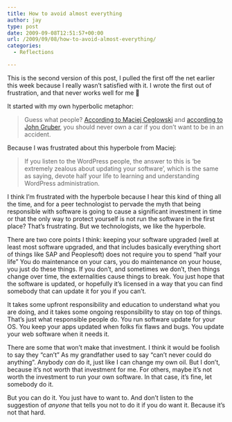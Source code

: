 ```yaml
---
title: How to avoid almost everything
author: jay
type: post
date: 2009-09-08T12:51:57+00:00
url: /2009/09/08/how-to-avoid-almost-everything/
categories:
  - Reflections

---
```

This is the second version of this post, I pulled the first off the net earlier this week because I really wasn’t satisfied with it. I wrote the first out of frustration, and that never works well for me 🙂

It started with my own hyperbolic metaphor:

> Guess what people? [According to Maciej Ceglowski][1] and [according to John Gruber][2], you should never own a car if you don’t want to be in an accident.

Because I was frustrated about this hyperbole from Maciej:

> If you listen to the WordPress people, the answer to this is ‘be extremely zealous about updating your software’, which is the same as saying, devote half your life to learning and understanding WordPress administration.

I think I’m frustrated with the hyperbole because I hear this kind of thing all the time, and for a peer technologist to pervade the myth that being responsible with software is going to cause a significant investment in time or that the only way to protect yourself is not run the software in the first place? That’s frustrating. But we technologists, we like the hyperbole.

There are two core points I think: keeping your software upgraded (well at least most software upgraded, and that includes basically everything short of things like SAP and Peoplesoft) does not require you to spend “half your life” You do maintenance on your cars, you do maintenance on your house, you just do these things. If you don’t, and sometimes we don’t, then things change over time, the externalities cause things to break. You just hope that the software is updated, or hopefully it’s licensed in a way that you can find somebody that can update it for you if you can’t.

It takes some upfront responsibility and education to understand what you are doing, and it takes some ongoing responsibility to stay on top of things. That’s just what responsible people do. You run software update for your OS. You keep your apps updated when folks fix flaws and bugs. You update your web software when it needs it.

There are some that won’t make that investment. I think it would be foolish to say they “can’t” As my grandfather used to say “can’t never could do anything”. Anybody _can_ do it, just like I can change my own oil. But I don’t, because it’s not worth that investment for me. For others, maybe it’s not worth the investment to run your own software. In that case, it’s fine, let somebody do it.

But you can do it. You just have to want to. And don’t listen to the suggestion of _anyone_ that tells you not to do it if you do want it. Because it’s not that hard.

 [1]: http://idlewords.com/2009/09/how_to_not_get_your_blog_hacked.htm
 [2]: http://daringfireball.net/linked/2009/09/07/ceglowski-hacked